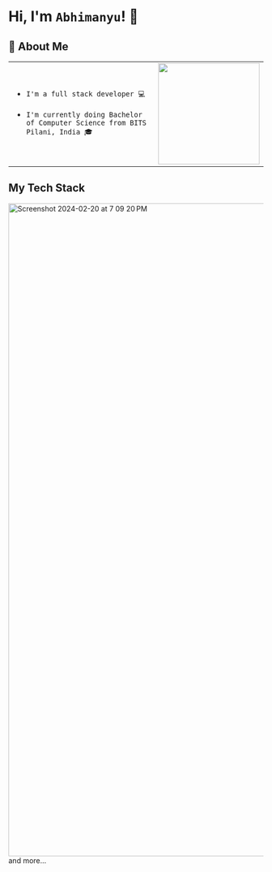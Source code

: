 # Hi, I'm `Abhimanyu`! 👋

## 🚀 About Me
<table>
<tr>
<td>
  
- `I'm a full stack developer 💻`

- `I'm currently doing Bachelor of Computer Science from BITS Pilani, India 🎓`


</td>
<td>
<img src="https://user-images.githubusercontent.com/74038190/213866269-5d00981c-7c98-46d7-8a8e-16f462f15227.gif" width="200" height="200">
</td>
</tr>
</table>

## My Tech Stack
<img width="1289" alt="Screenshot 2024-02-20 at 7 09 20 PM" src="https://github.com/Abhi1992002/Abhi1992002/assets/122007096/1897daf7-6b15-445f-a51e-df9850f153d9">
and more...

